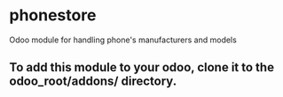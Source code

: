 # phonestore
Odoo module for handling phone's manufacturers and models

## To add this module to your odoo, clone it to the odoo_root/addons/ directory.
